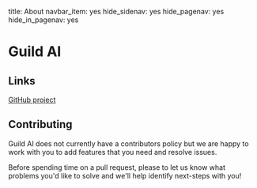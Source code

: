 title: About
navbar_item: yes
hide_sidenav: yes
hide_pagenav: yes
hide_in_pagenav: yes

# Guild AI

## Links

[GitHub project]($guild-github)

## Contributing

Guild AI does not currently have a contributors policy but we are
happy to work with you to add features that you need and resolve
issues.

Before spending time on a pull request, please
[](alias:open-an-issue) to let us know what problems you'd like to
solve and we'll help identify next-steps with you!
